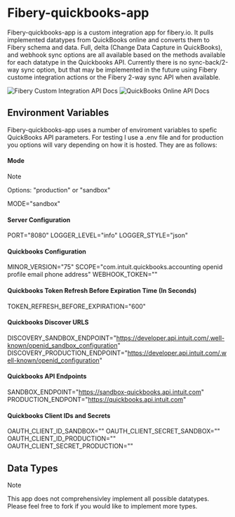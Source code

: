 # Fibery-quickbooks-app
Fibery-quickbooks-app is a custom integration app for fibery.io. It pulls implemented datatypes from QuickBooks online and converts them to Fibery schema and data. Full, delta (Change Data Capture in QuickBooks), and webhook sync options are all available based on the methods available for each datatype in the Quickbooks API. Currently there is no sync-back/2-way sync option, but that may be implemented in the future using Fibery custome integration actions or the Fibery 2-way sync API when available.

![Fibery Custom Integration API Docs](https://the.fibery.io/@public/User_Guide/Guide/Integrations-API-267)
![QuickBooks Online API Docs](https://developer.intuit.com/app/developer/qbo/docs/get-started)

## Environment Variables
Fibery-quickbooks-app uses a number of enviroment variables to spefic QuickBooks API parameters. For testing I use a .env file and for production you options will vary depending on how it is hosted. They are as follows:

#### Mode
> [!Note]
> Options: "production" or "sandbox"

MODE="sandbox"

#### Server Configuration
PORT="8080"
LOGGER_LEVEL="info"
LOGGER_STYLE="json"

#### Quickbooks Configuration 
MINOR_VERSION="75"
SCOPE="com.intuit.quickbooks.accounting openid profile email phone address"
WEBHOOK_TOKEN=""

#### Quickbooks Token Refresh Before Expiration Time (In Seconds)
TOKEN_REFRESH_BEFORE_EXPIRATION="600"

#### Quickbooks Discover URLS
DISCOVERY_SANDBOX_ENDPOINT="https://developer.api.intuit.com/.well-known/openid_sandbox_configuration"
DISCOVERY_PRODUCTION_ENDPOINT="https://developer.api.intuit.com/.well-known/openid_configuration"

#### Quickbooks API Endpoints
SANDBOX_ENDPOINT="https://sandbox-quickbooks.api.intuit.com"
PRODUCTION_ENDPONT="https://quickbooks.api.intuit.com"

#### Quickbooks Client IDs and Secrets
OAUTH_CLIENT_ID_SANDBOX=""
OAUTH_CLIENT_SECRET_SANDBOX=""
OAUTH_CLIENT_ID_PRODUCTION=""
OAUTH_CLIENT_SECRET_PRODUCTION=""

## Data Types
> [!Note]
> This app does not comprehensivley implement all possible datatypes. Please feel free to fork if you would like to implement more types.
